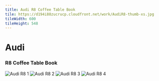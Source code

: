 ```yaml
---
title: Audi R8 Coffee Table Book
tile: https://d194i88zucrucp.cloudfront.net/work/AudiR8-thumb-xs.jpg
tileWidth: 600
tileHeight: 548
---
```


# Audi

### R8 Coffee Table Book

![Audi R8 1](https://d194i88zucrucp.cloudfront.net/work/Audi_R81-lg.jpg)
![Audi R8 2](https://d194i88zucrucp.cloudfront.net/work/Audi_R82-lg.jpg)
![Audi R8 3](https://d194i88zucrucp.cloudfront.net/work/Audi_R83-lg.jpg)
![Audi R8 4](https://d194i88zucrucp.cloudfront.net/work/Audi_R84-lg.jpg)
